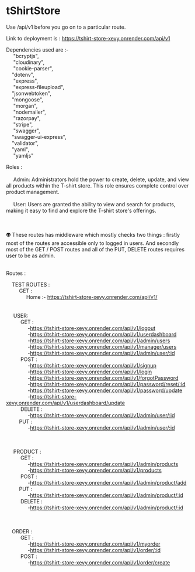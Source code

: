 # tShirtStore

Use /api/v1 before you go on to a particular route.

Link to deployment is : https://tshirt-store-xevy.onrender.com/api/v1


Dependencies used are :- <br />
   &nbsp;&nbsp;&nbsp;&nbsp; "bcryptjs",<br />
   &nbsp;&nbsp;&nbsp;&nbsp; "cloudinary",<br />
   &nbsp;&nbsp;&nbsp;&nbsp; "cookie-parser",<br />
    &nbsp;&nbsp;&nbsp;&nbsp;"dotenv",<br />
   &nbsp;&nbsp;&nbsp;&nbsp; "express",<br />
   &nbsp;&nbsp;&nbsp;&nbsp; "express-fileupload",<br />
    &nbsp;&nbsp;&nbsp;&nbsp;"jsonwebtoken",<br />
    &nbsp;&nbsp;&nbsp;&nbsp;"mongoose",<br />
   &nbsp;&nbsp;&nbsp;&nbsp; "morgan",<br />
   &nbsp;&nbsp;&nbsp;&nbsp; "nodemailer",<br />
   &nbsp;&nbsp;&nbsp;&nbsp; "razorpay",<br />
   &nbsp;&nbsp;&nbsp;&nbsp; "stripe",<br />
   &nbsp;&nbsp;&nbsp;&nbsp; "swagger",<br />
    &nbsp;&nbsp;&nbsp;&nbsp;"swagger-ui-express",<br />
    &nbsp;&nbsp;&nbsp;&nbsp;"validator",<br />
    &nbsp;&nbsp;&nbsp;&nbsp;"yaml",<br />
   &nbsp;&nbsp;&nbsp;&nbsp; "yamljs"<br />

Roles : <br /><br />
   &nbsp;&nbsp;&nbsp;&nbsp; Admin: Administrators hold the power to create, delete, update, and view all products within the T-shirt store. This role ensures complete control over product management.<br /><br />
  &nbsp;&nbsp;&nbsp;&nbsp; User: Users are granted the ability to view and search for products, making it easy to find and explore the T-shirt store's offerings.<br /><br /><br />

👽 These routes has middleware which mostly checks two things : firstly most of the routes are accessible only to logged in users. And secondly most of the GET / POST routes and all of the PUT, DELETE routes requires user to be as admin. <br /><br />

Routes :<br />

 &nbsp;&nbsp;&nbsp;&nbsp;TEST ROUTES :<br/>
 &nbsp;&nbsp;&nbsp;&nbsp; &nbsp;&nbsp;&nbsp;&nbsp;GET :<br/>
&nbsp;&nbsp;&nbsp;&nbsp; &nbsp;&nbsp;&nbsp;&nbsp; &nbsp;&nbsp;&nbsp;&nbsp;Home :- https://tshirt-store-xevy.onrender.com/api/v1/ <br/><br /><br />
   &nbsp;&nbsp;&nbsp;&nbsp; USER:<br />
     &nbsp;&nbsp;&nbsp;&nbsp;  &nbsp;&nbsp;&nbsp;&nbsp; GET :<br />
       &nbsp;&nbsp;&nbsp;&nbsp;  &nbsp;&nbsp;&nbsp;&nbsp;  &nbsp;&nbsp;&nbsp;&nbsp; -https://tshirt-store-xevy.onrender.com/api/v1/logout<br />
     &nbsp;&nbsp;&nbsp;&nbsp;  &nbsp;&nbsp;&nbsp;&nbsp;  &nbsp;&nbsp;&nbsp;&nbsp;  -https://tshirt-store-xevy.onrender.com/api/v1/userdashboard<br />
     &nbsp;&nbsp;&nbsp;&nbsp;  &nbsp;&nbsp;&nbsp;&nbsp;  &nbsp;&nbsp;&nbsp;&nbsp;  -https://tshirt-store-xevy.onrender.com/api/v1/admin/users<br />
     &nbsp;&nbsp;&nbsp;&nbsp;  &nbsp;&nbsp;&nbsp;&nbsp;  &nbsp;&nbsp;&nbsp;&nbsp;  -https://tshirt-store-xevy.onrender.com/api/v1/manager/users<br />
     &nbsp;&nbsp;&nbsp;&nbsp;  &nbsp;&nbsp;&nbsp;&nbsp;  &nbsp;&nbsp;&nbsp;&nbsp;  -https://tshirt-store-xevy.onrender.com/api/v1/admin/user/:id<br />
    &nbsp;&nbsp;&nbsp;&nbsp; &nbsp;&nbsp;&nbsp;&nbsp; POST : <br />
     &nbsp;&nbsp;&nbsp;&nbsp;  &nbsp;&nbsp;&nbsp;&nbsp;  &nbsp;&nbsp;&nbsp;&nbsp;  -https://tshirt-store-xevy.onrender.com/api/v1/signup<br />
     &nbsp;&nbsp;&nbsp;&nbsp;  &nbsp;&nbsp;&nbsp;&nbsp;  &nbsp;&nbsp;&nbsp;&nbsp;  -https://tshirt-store-xevy.onrender.com/api/v1/login<br />
     &nbsp;&nbsp;&nbsp;&nbsp;  &nbsp;&nbsp;&nbsp;&nbsp;  &nbsp;&nbsp;&nbsp;&nbsp;  -https://tshirt-store-xevy.onrender.com/api/v1/forgotPassword<br />
     &nbsp;&nbsp;&nbsp;&nbsp;  &nbsp;&nbsp;&nbsp;&nbsp;  &nbsp;&nbsp;&nbsp;&nbsp;  -https://tshirt-store-xevy.onrender.com/api/v1/password/reset/:id<br />
     &nbsp;&nbsp;&nbsp;&nbsp;  &nbsp;&nbsp;&nbsp;&nbsp;  &nbsp;&nbsp;&nbsp;&nbsp;  -https://tshirt-store-xevy.onrender.com/api/v1/password/update<br />
     &nbsp;&nbsp;&nbsp;&nbsp;  &nbsp;&nbsp;&nbsp;&nbsp;  &nbsp;&nbsp;&nbsp;&nbsp;  -https://tshirt-store-xevy.onrender.com/api/v1/userdashboard/update<br />
    &nbsp;&nbsp;&nbsp;&nbsp; &nbsp;&nbsp;&nbsp;&nbsp; DELETE : <br />
     &nbsp;&nbsp;&nbsp;&nbsp;  &nbsp;&nbsp;&nbsp;&nbsp;  &nbsp;&nbsp;&nbsp;&nbsp;  -https://tshirt-store-xevy.onrender.com/api/v1/admin/user/:id<br />
     &nbsp;&nbsp;&nbsp;&nbsp; &nbsp;&nbsp;&nbsp;&nbsp;PUT :<br />
     &nbsp;&nbsp;&nbsp;&nbsp;  &nbsp;&nbsp;&nbsp;&nbsp;  &nbsp;&nbsp;&nbsp;&nbsp;  -https://tshirt-store-xevy.onrender.com/api/v1/admin/user/:id<br /><br /><br />
      
  &nbsp;&nbsp;&nbsp;&nbsp; PRODUCT :<br />
    &nbsp;&nbsp;&nbsp;&nbsp; &nbsp;&nbsp;&nbsp;&nbsp; GET :<br />
      &nbsp;&nbsp;&nbsp;&nbsp;  &nbsp;&nbsp;&nbsp;&nbsp;  &nbsp;&nbsp;&nbsp;&nbsp; -https://tshirt-store-xevy.onrender.com/api/v1/admin/products<br />
      &nbsp;&nbsp;&nbsp;&nbsp;  &nbsp;&nbsp;&nbsp;&nbsp;  &nbsp;&nbsp;&nbsp;&nbsp; -https://tshirt-store-xevy.onrender.com/api/v1/products<br />
    &nbsp;&nbsp;&nbsp;&nbsp; &nbsp;&nbsp;&nbsp;&nbsp; POST :<br />
      &nbsp;&nbsp;&nbsp;&nbsp;  &nbsp;&nbsp;&nbsp;&nbsp;  &nbsp;&nbsp;&nbsp;&nbsp; -https://tshirt-store-xevy.onrender.com/api/v1/admin/product/add<br />
     &nbsp;&nbsp;&nbsp;&nbsp; &nbsp;&nbsp;&nbsp;&nbsp;PUT :<br />
     &nbsp;&nbsp;&nbsp;&nbsp;  &nbsp;&nbsp;&nbsp;&nbsp;  &nbsp;&nbsp;&nbsp;&nbsp;  -https://tshirt-store-xevy.onrender.com/api/v1/admin/product/:id<br />
    &nbsp;&nbsp;&nbsp;&nbsp; &nbsp;&nbsp;&nbsp;&nbsp; DELETE :<br />
     &nbsp;&nbsp;&nbsp;&nbsp;  &nbsp;&nbsp;&nbsp;&nbsp;  &nbsp;&nbsp;&nbsp;&nbsp;  -https://tshirt-store-xevy.onrender.com/api/v1/admin/product/:id<br /><br /><br />

 &nbsp;&nbsp;&nbsp;&nbsp;ORDER :<br />
  &nbsp;&nbsp;&nbsp;&nbsp; &nbsp;&nbsp;&nbsp;&nbsp; GET :<br />
   &nbsp;&nbsp;&nbsp;&nbsp;  &nbsp;&nbsp;&nbsp;&nbsp;  &nbsp;&nbsp;&nbsp;&nbsp;  -https://tshirt-store-xevy.onrender.com/api/v1/myorder<br />
   &nbsp;&nbsp;&nbsp;&nbsp;  &nbsp;&nbsp;&nbsp;&nbsp;  &nbsp;&nbsp;&nbsp;&nbsp;  -https://tshirt-store-xevy.onrender.com/api/v1/order/:id<br />
  &nbsp;&nbsp;&nbsp;&nbsp; &nbsp;&nbsp;&nbsp;&nbsp; POST :<br />
   &nbsp;&nbsp;&nbsp;&nbsp;  &nbsp;&nbsp;&nbsp;&nbsp;  &nbsp;&nbsp;&nbsp;&nbsp;  -https://tshirt-store-xevy.onrender.com/api/v1/order/create<br />
